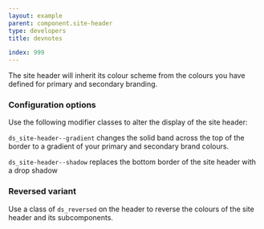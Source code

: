 ```yaml
---
layout: example
parent: component.site-header
type: developers
title: devnotes

index: 999
---
```


The site header will inherit its colour scheme from the colours you have defined for primary and secondary branding.

### Configuration options

Use the following modifier classes to alter the display of the site header:

`ds_site-header--gradient` changes the solid band across the top of the border to a gradient of your primary and secondary brand colours.

`ds_site-header--shadow` replaces the bottom border of the site header with a drop shadow

### Reversed variant

Use a class of `ds_reversed` on the header to reverse the colours of the site header and its subcomponents.
